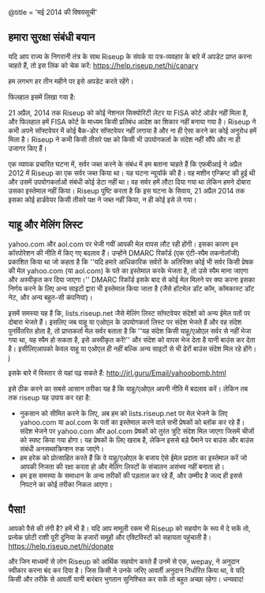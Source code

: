 @title = 'मई 2014 की विषयसूची'


## हमारा सुरक्षा संबंधी बयान

यदि आप राज्‍य के निगरानी तंत्र के साथ Riseup के संपर्क या पत्र-व्‍यवहार के बारे में अपडेट प्राप्‍त करना चाहते हैं, तो इस लिंक को चेक करें: 
https://help.riseup.net/hi/canary

हम लगभग हर तीन महीने पर इसे अपडेट करते रहेंगे।

फिलहाल इसमें लिखा गया है:
 
21 अप्रैल, 2014 तक Riseup को कोई नेशनल सिक्‍योरिटी लेटर या FISA कोर्ट ऑर्डर नहीं मिला है, और फिलहाल हमें FISA कोर्ट के माध्‍यम किसी प्रतिबंध आदेश का शिकार नहीं बनाया गया है। Riseup ने कभी अपने सॉफ्टवेयर में कोई बैक-डोर सॉफ्टवेयर नहीं लगाया है और ना ही ऐसा करने का कोई अनुरोध हमें मिला है। Riseup ने कभी किसी तीसरे पक्ष को किसी भी उपयोगकर्ता के संदेश नहीं सौंपे और ना ही उजागर किए हैं। 

एक व्‍यापक प्रचारित घटना में, सर्वर जब्‍त करने के संबंध में हम बताना चाहते हैं कि एफबीआई ने अप्रैल 2012 में Riseup का एक सर्वर जब्‍त किया था। यह घटना न्‍यूयॉर्क की है। वह मशीन एन्क्रिप्‍ट की हुई थी और उसमें उपयोगकर्ताओं संबंधी कोई डेटा नहीं था। वह सर्वर हमें लौटा दिया गया था लेकिन हमने दोबारा उसका इस्‍तेमाल नहीं किया। Riseup पुष्टि करता है कि इस घटना के सिवाय,  21 अप्रैल 2014 तक इसका कोई हार्डवेयर किसी तीसरे पक्ष ने जब्‍त नहीं किया, न ही कोई इसे ले गया।


## याहू और मेलिंग लिस्‍ट

yahoo.com और aol.com पर भेजी गयीं आपकी मेल वापस लौट रही होंगी। इसका कारण इन कॉरपोरेशन की नीति में किए गए बदलाव हैं। उन्‍होंने DMARC रिकॉर्ड (एक एंटी-स्‍पैम तकनोलॉजी) प्रकाशित किया था जो कहता है कि ''यदि हमारे आधिकारिक सर्वरों के अतिरिक्‍त कोई भी सर्वर किसी प्रेषक की मेल yahoo.com (या aol.com) के पते का इस्‍तेमाल करके भेजता है, तो उसे स्‍पैम माना जाएगा और अस्‍वीकृत कर दिया जाएगा।'' DMARC रिकॉर्ड इसके बाद से कोई मेल मिलने पर क्‍या करना इसका निर्णय करने के लिए अन्‍य साइटों द्वारा भी इस्‍तेमाल किया जाता है (जैसे हॉटमेल डॉट कॉम, कॉमकास्‍ट डॉट नेट, और अन्‍य बहुत-सी कंपनियां)।

इसमें समस्‍या यह है कि, lists.riseup.net जैसे मेलिंग लिस्‍ट सॉफ्टवेयर संदेशों को अन्‍य ईमेल पतों पर दोबारा भेजते हैं। इसलिए जब याहू या एओएल के उपयोगकर्ता लिस्‍ट पर संदेश भेजते हैं और वह संदेश पुनर्वितरित होता है, तो प्राप्‍तकर्ता मेल सर्वर बताता है कि ''यह संदेश किसी याहू/एओएल सर्वर से नहीं भेजा गया था, यह स्‍पैम हो सकता है, इसे अस्‍वीकृत करें!'' और संदेश को वापस भेज देता है यानी बाउंस कर देता है। इसीलिएआपको केवल याहू या एओएल ही नहीं बल्कि अन्‍य साइटों से भी ढेरों बाउंस संदेश मिल रहे होंगे।j  

इसके बारे में विस्‍तार से यहां पढ़ सकते हैं: http://jrl.guru/Email/yahoobomb.html

इसे ठीक करने का सबसे आसान तरीका यह है कि याहू/एओएल अपनी नीति में बदलाव करें।
लेकिन तब तक riseup यह उपाय कर रहा है:

* नुकसान को सीमित करने के लिए, अब हम को lists.riseup.net पर मेल भेजने के लिए yahoo.com या aol.com के पतों का इस्‍तेमाल करने वाले सभी प्रेषकों को ब्‍लॉक कर रहे हैं।
संदेश भेजने पर yahoo.com और aol.com प्रेषकों को तुरंत त्रुटि संदेश मिल जाएगा जिसमें चीजों को स्‍पष्‍ट किया गया होगा। यह प्रेषकों के लिए खराब है, लेकिन इससे बड़े पैमाने पर बाउंस और बाउंस संबंधी अनसब्‍सक्रिप्‍शन रुक जाएंगे।
* हम हरेक को प्रोत्‍साहित करते हैं कि वे याहू/एओएल के बजाय ऐसे ईमेल प्रदाता का इस्‍तेमाल करें जो आपकी निजता की रक्षा करता हो और मेलिंग लिस्‍टों के संचालन असंभव नहीं बनाता हो।
* हम इस समस्‍या के समाधान के अन्‍य तरीकों की पड़ताल कर रहे हैं, और उम्‍मीद है जल्‍द ही इससे निपटने का कोई तरीका निकल आएगा।


## पैसा!

आपको पैसे की तंगी है? हमें भी है। यदि आप मामूली रकम भी Riseup को सहयोग के रूप में दे सकें तो, प्रत्‍येक छोटी राशी पूरी दुनिया के हजारों समूहों और एक्टिविस्‍टों को सहायता पहुंचाती है। 
https://help.riseup.net/hi/donate

और जिन माध्‍यमों से लोग Riseup को आर्थिक सहयोग करते हैं उनमें से एक, wepay, ने अनुदान स्‍वीकार करना बंद कर दिया है। जिस किसी ने उनके जरिए आवर्ती अनुदान निर्धारित किया था, वे यदि किसी और तरीके से आवर्ती यानी बारंबार भुगतान सुनिश्चित कर सकें तो बहुत अच्‍छा रहेगा। धन्‍यवाद!
